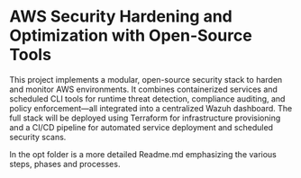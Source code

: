 # AWS Security Hardening and Optimization with Open-Source Tools

This project implements a modular, open-source security stack to harden and monitor AWS environments. It combines containerized services and scheduled CLI tools for runtime threat detection, compliance auditing, and policy enforcement—all integrated into a centralized Wazuh dashboard. The full stack will be deployed using Terraform for infrastructure provisioning and a CI/CD pipeline for automated service deployment and scheduled security scans.

In the opt folder is a more detailed Readme.md emphasizing the various steps, phases and processes.
